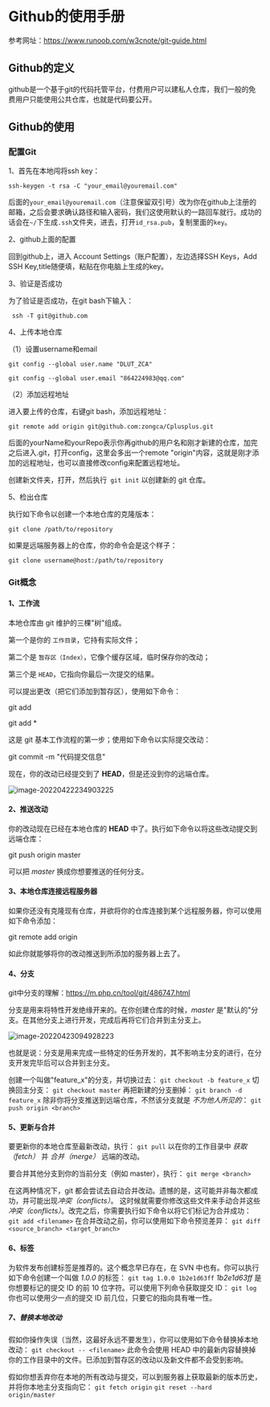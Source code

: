 # Github的使用手册

参考网址：https://www.runoob.com/w3cnote/git-guide.html



## Github的定义

github是一个基于git的代码托管平台，付费用户可以建私人仓库，我们一般的免费用户只能使用公共仓库，也就是代码要公开。



## Github的使用

### 配置Git

1、首先在本地闯将ssh key：

```
ssh-keygen -t rsa -C "your_email@youremail.com"
```

后面的`your_email@youremail.com`（注意保留双引号）改为你在github上注册的邮箱，之后会要求确认路径和输入密码，我们这使用默认的一路回车就行。成功的话会在`~/`下生成`.ssh`文件夹，进去，打开`id_rsa.pub`，复制里面的`key`。

2、github上面的配置

回到github上，进入 Account Settings（账户配置），左边选择SSH Keys，Add SSH Key,title随便填，粘贴在你电脑上生成的key。

3、验证是否成功

为了验证是否成功，在git bash下输入：

```
 ssh -T git@github.com
```

4、上传本地仓库

（1）设置username和email

```
git config --global user.name "DLUT_ZCA"
```

```
git config --global user.email "864224983@qq.com"
```

（2）添加远程地址

进入要上传的仓库，右键git bash，添加远程地址：

```
git remote add origin git@github.com:zongca/Cplusplus.git
```

后面的yourName和yourRepo表示你再github的用户名和刚才新建的仓库，加完之后进入.git，打开config，这里会多出一个remote "origin"内容，这就是刚才添加的远程地址，也可以直接修改config来配置远程地址。

创建新文件夹，打开，然后执行` git init` 以创建新的 git 仓库。

5、检出仓库

执行如下命令以创建一个本地仓库的克隆版本：

```
git clone /path/to/repository 
```

如果是远端服务器上的仓库，你的命令会是这个样子：

```
git clone username@host:/path/to/repository
```

### Git概念

#### 1、工作流

本地仓库由 git 维护的三棵"树"组成。

第一个是你的 `工作目录`，它持有实际文件；

第二个是 `暂存区（Index）`，它像个缓存区域，临时保存你的改动；

第三个是 `HEAD`，它指向你最后一次提交的结果。

可以提出更改（把它们添加到暂存区），使用如下命令：

git add <filename>

git add *

这是 git 基本工作流程的第一步；使用如下命令以实际提交改动：

git commit -m "代码提交信息"

现在，你的改动已经提交到了 **HEAD**，但是还没到你的远端仓库。

![image-20220422234903225](C:\Users\Administrator\AppData\Roaming\Typora\typora-user-images\image-20220422234903225.png)

#### 2、推送改动

你的改动现在已经在本地仓库的 **HEAD** 中了。执行如下命令以将这些改动提交到远端仓库：

git push origin master

可以把 *master* 换成你想要推送的任何分支。

#### 3、本地仓库连接远程服务器

如果你还没有克隆现有仓库，并欲将你的仓库连接到某个远程服务器，你可以使用如下命令添加：

git remote add origin <server>

如此你就能够将你的改动推送到所添加的服务器上去了。

#### 4、分支

git中分支的理解：https://m.php.cn/tool/git/486747.html

分支是用来将特性开发绝缘开来的。在你创建仓库的时候，*master* 是"默认的"分支。在其他分支上进行开发，完成后再将它们合并到主分支上。

![image-20220423094928223](C:\Users\Administrator\AppData\Roaming\Typora\typora-user-images\image-20220423094928223.png)

也就是说：分支是用来完成一些特定的任务开发的，其不影响主分支的进行，在分支开发完毕后可以合并到主分支。

创建一个叫做"feature_x"的分支，并切换过去：
`git checkout -b feature_x`
切换回主分支：
`git checkout master`
再把新建的分支删掉：
`git branch -d feature_x`
除非你将分支推送到远端仓库，不然该分支就是 *不为他人所见的*：
`git push origin <branch>`

#### 5、更新与合并

要更新你的本地仓库至最新改动，执行：
`git pull`
以在你的工作目录中 *获取（fetch）* 并 *合并（merge）* 远端的改动。

要合并其他分支到你的当前分支（例如 master），执行：
`git merge <branch>`

在这两种情况下，git 都会尝试去自动合并改动。遗憾的是，这可能并非每次都成功，并可能出现*冲突（conflicts）*。 这时候就需要你修改这些文件来手动合并这些*冲突（conflicts）*。改完之后，你需要执行如下命令以将它们标记为合并成功：
`git add <filename>`
在合并改动之前，你可以使用如下命令预览差异：
`git diff <source_branch> <target_branch>`

#### 6、标签

为软件发布创建标签是推荐的。这个概念早已存在，在 SVN 中也有。你可以执行如下命令创建一个叫做 *1.0.0* 的标签：
`git tag 1.0.0 1b2e1d63ff`
*1b2e1d63ff* 是你想要标记的提交 ID 的前 10 位字符。可以使用下列命令获取提交 ID：
`git log`
你也可以使用少一点的提交 ID 前几位，只要它的指向具有唯一性。

##### 7、替换本地改动

假如你操作失误（当然，这最好永远不要发生），你可以使用如下命令替换掉本地改动：
`git checkout -- <filename>`
此命令会使用 HEAD 中的最新内容替换掉你的工作目录中的文件。已添加到暂存区的改动以及新文件都不会受到影响。

假如你想丢弃你在本地的所有改动与提交，可以到服务器上获取最新的版本历史，并将你本地主分支指向它：
`git fetch origin`
`git reset --hard origin/master`

